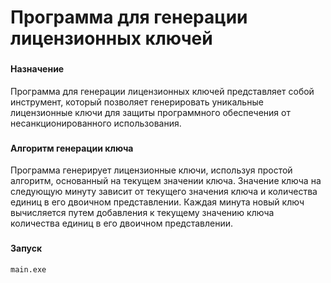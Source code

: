 # Программа для генерации лицензионных ключей
###
#### Назначение
Программа для генерации лицензионных ключей представляет собой инструмент, который позволяет генерировать уникальные лицензионные ключи для защиты программного обеспечения от несанкционированного использования.
###
#### Алгоритм генерации ключа
Программа генерирует лицензионные ключи, используя простой алгоритм, основанный на текущем значении ключа. Значение ключа на следующую минуту зависит от текущего значения ключа и количества единиц в его двоичном представлении. Каждая минута новый ключ вычисляется путем добавления к текущему значению ключа количества единиц в его двоичном представлении.
###
#### Запуск
```bash
main.exe
```
